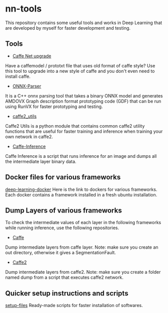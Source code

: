 # nn-tools

This repository contains some useful tools and works in Deep Learning that are developed by myself for faster development and testing.

## Tools
* [Caffe Net upgrade](https://github.com/lcskrishna/caffe-net-upgrade)

Have a caffemodel / prototxt file that uses old format of caffe style? 
Use this tool to upgrade into a new style of caffe and you don't even need to install caffe. 

* [ONNX-Parser](https://github.com/lcskrishna/onnx-parser)

It is a C++ onnx parsing tool that takes a binary ONNX model and generates AMDOVX Graph description format prototyping code (GDF) 
that can be run using RunVX for faster prototyping and testing. 

* [caffe2_utils](https://github.com/lcskrishna/my-caffe2-experiments/tree/master/caffe2_utils)

Caffe2 Utils is a python module that contains common caffe2 utility functions that are useful for faster training and inference when
training your own network in caffe2.

* [Caffe-Inference](https://github.com/lcskrishna/caffe_inference)

Caffe Inference is a script that runs inference for an image and dumps all the intermediate layer binary data.

## Docker files for various frameworks 

[deep-learning-docker](https://github.com/lcskrishna/deep-learning-docker)
Here is the link to dockers for various frameworks. Each docker contains a framework installed in a fresh ubuntu installation.

## Dump Layers of various frameworks

To check the intermediate values of each layer in the following frameworks while running inference, use the following repositories. 

* [Caffe](https://github.com/lcskrishna/caffe/tree/dump_layers)

Dump intermediate layers from caffe layer. 
Note: make sure you create an out directory, otherwise it gives a SegmentationFault.


* [Caffe2](https://github.com/lcskrishna/caffe2)

Dump intermediate layers from caffe2.
Note: make sure you create a folder named dump from a script that executes caffe2 network.

## Quicker setup instructions and scripts

[setup-files](https://github.com/lcskrishna/nn-tools/tree/master/setup-files)
Ready-made scripts for faster installation of softwares.

